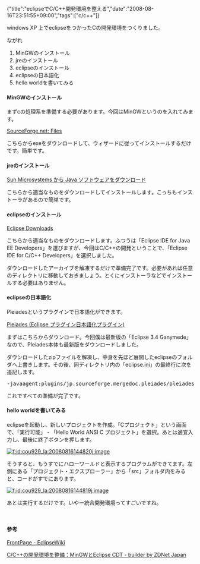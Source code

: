 {"title":"eclipseでC/C++開発環境を整える","date":"2008-08-16T23:51:55+09:00","tags":["c/c++"]}

<!-- DATE: 2008-08-16T14:51:55+00:00 -->
<!-- OLDURL: http://d.hatena.ne.jp/cou929_la/20080816/ -->


<div class="section">
<p>windows XP 上でeclipseをつかったCの開発環境をつくりました。</p>
<p>ながれ</p>

<ol>
<li>MinGWのインストール</li>
<li>jreのインストール</li>
<li>eclipseのインストール</li>
<li>eclipseの日本語化</li>
<li>hello worldを書いてみる</li>
</ol>
<h4>MinGWのインストール</h4>
<p>まずcの処理系を準備する必要があります。今回はMinGWというのを入れてみます。</p>
<p><a href="http://sourceforge.net/project/showfiles.php?group_id=2435&package_id=240780" target="_blank">SourceForge.net: Files</a></p>
<p>こちらからexeをダウンロードして、ウィザードに従ってインストールするだけです。簡単です。</p>
<h4>jreのインストール</h4>
<p><a href="http://www.java.com/ja/download/manual.jsp" target="_blank">Sun Microsystems から Java ソフトウェアをダウンロード</a></p>
<p>こちらから適当なものをダウンロードしてインストールします。こっちもインストーラがあるので簡単です。</p>
<h4>eclipseのインストール</h4>
<p><a href="http://www.eclipse.org/downloads/index.php" target="_blank">Eclipse Downloads</a></p>
<p>こちらから適当なものをダウンロードします。ふつうは「Eclipse IDE for Java EE Developers」を選びますが、今回はC/C++の開発ということで、「Eclipse IDE for C/C++ Developers」を選択しました。</p>
<p>ダウンロードしたアーカイブを解凍するだけで準備完了です。必要があれば任意のディレクトリに移動しておきましょう。とくにインストーラなどでインストールする必要はありません。</p>
<h4>eclipseの日本語化</h4>
<p>Pleiadesというプラグインで日本語化ができます。</p>
<p><a href="http://mergedoc.sourceforge.jp/" target="_blank">Pleiades (Eclipse プラグイン日本語化プラグイン)</a></p>
<p>まずはこちらからダウンロード。今回僕は最新版の「Eclipse 3.4 Ganymede」なので、Pleiades本体も最新版をダウンロードしました。</p>
<p>ダウンロードしたzipファイルを解凍し、中身を先ほど展開したeclipseのフォルダへ上書きします。その後、同ディレクトリ内の「eclipse.ini」の最終行に次を追記します。</p>
<pre>
-javaagent:plugins/jp.sourceforge.mergedoc.pleiades/pleiades.jar
</pre>

<p>これですべての準備が完了です。</p>
<h4>hello worldを書いてみる</h4>
<p>eclipseを起動し、新しいプロジェクトを作成。「Cプロジェクト」という画面で、「実行可能」 - 「Hello World ANSI C プロジェクト」を選択。あとは適宜入力し、最後に終了ボタンを押します。</p>
<p><a href="http://f.hatena.ne.jp/cou929_la/20080816144820" class="hatena-fotolife" target="_blank"><img src="http://cdn-ak.f.st-hatena.com/images/fotolife/c/cou929_la/20080816/20080816144820.jpg" alt="f:id:cou929_la:20080816144820j:image" title="f:id:cou929_la:20080816144820j:image" class="hatena-fotolife"></a></p>
<p>そうすると、もうすでにハローワールドと表示するプログラムができてます。左側にある「プロジェクト・エクスプローラー」から「src」フォルダ内をみると、コードがすでにあります。</p>
<p><a href="http://f.hatena.ne.jp/cou929_la/20080816144819" class="hatena-fotolife" target="_blank"><img src="http://cdn-ak.f.st-hatena.com/images/fotolife/c/cou929_la/20080816/20080816144819.jpg" alt="f:id:cou929_la:20080816144819j:image" title="f:id:cou929_la:20080816144819j:image" class="hatena-fotolife"></a></p>
<p>あとは実行するだけです。いやー統合開発環境ってすごいですね。</p>
<br>

<h4>参考</h4>
<p><a href="http://eclipsewiki.net/eclipse/" target="_blank">FrontPage - EclipseWiki</a></p>
<p><a href="http://builder.japan.zdnet.com/sp/c-programming-language/story/0,3800083430,20364539,00.htm" target="_blank">C/C++の開発環境を整備：MinGWとEclipse CDT - builder by ZDNet Japan</a></p>
</div>





